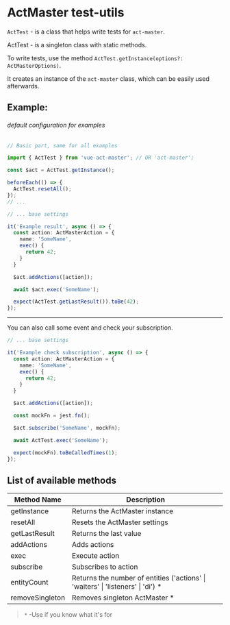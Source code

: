 # ActMaster test-utils

`ActTest` - is a class that helps write tests for `act-master`.

ActTest - is a singleton class with static methods.

To write tests, use the method `ActTest.getInstance(options?: ActMasterOptions)`.

It creates an instance of the `act-master` class, which can be easily used afterwards.

## Example:


###### default configuration for examples

```ts
// Basic part, same for all examples

import { ActTest } from 'vue-act-master'; // OR 'act-master';

const $act = ActTest.getInstance();

beforeEach(() => {
  ActTest.resetAll();
});
// ...
```

```ts
// ... base settings

it('Example result', async () => {
  const action: ActMasterAction = {
    name: 'SomeName',
    exec() {
      return 42;
    }
  }

  $act.addActions([action]);

  await $act.exec('SomeName');

  expect(ActTest.getLastResult()).toBe(42);
});
```

---

You can also call some event and check your subscription.

```ts
// ... base settings

it('Example check subscription', async () => {
  const action: ActMasterAction = {
    name: 'SomeName',
    exec() {
      return 42;
    }
  }

  $act.addActions([action]);

  const mockFn = jest.fn();

  $act.subscribe('SomeName', mockFn);

  await ActTest.exec('SomeName');

  expect(mockFn).toBeCalledTimes(1);
});
```


## List of available methods

| Method Name  |  Description
|---	|---	|
| getInstance      | Returns the ActMaster instance
| resetAll         | Resets the ActMaster settings
| getLastResult    | Returns the last value
| addActions       | Adds actions
| exec             | Execute action
| subscribe        | Subscribes to action
| entityCount      | Returns the number of entities ('actions' \| 'waiters' \| 'listeners' \| 'di') *
| removeSingleton  | Removes singleton ActMaster *


> `*` -Use if you know what it's for








